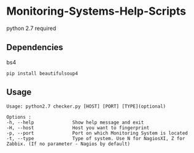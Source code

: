 # Monitoring-Systems-Help-Scripts
python 2.7 required
## Dependencies
bs4
```
pip install beautifulsoup4
```
## Usage
```
Usage: python2.7 checker.py [HOST] [PORT] [TYPE](optional)

Options :
-h, --help              Show help message and exit
-H, --host              Host you want to fingerprint
-p, --port              Port on which Monitoring System is located
-t, --type              Type of system. Use N for NagiosXI, Z for Zabbix. (If no parameter - Nagios by default)
```
